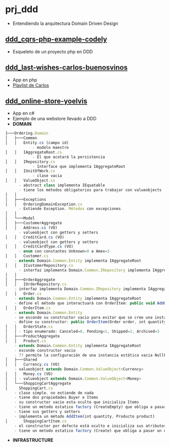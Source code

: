 # prj_ddd
- Entendiendo la arquitectura Domain Driven Design

## [ddd_cqrs-php-example-codely](https://github.com/eacevedof/prj_ddd/tree/master/ddd_cqrs-php-example-codely)
  - Esqueleto de un proyecto php en DDD

## [ddd_last-wishes-carlos-buenosvinos](https://github.com/eacevedof/prj_ddd/tree/master/ddd_last-wishes-carlos-buenosvinos)
  - App en php
  - [Playlist de Carlos](https://www.youtube.com/watch?v=uvKS6UCUZes&list=PLfgj7DYkKH3DjmXTOxIMs-5fcOgDg_Dd2)

## [ddd_online-store-yoelvis](https://github.com/eacevedof/prj_ddd/tree/master/ddd_online-store-yoelvis)
- App en c#
- Ejemplo de una webstore llevado a DDD
- **DOMAIN**
```js
├───Ordering.Domain
│	├───Common
│	│	Entity.cs (campo id)
			- modelo maestro
│	│	IAggregateRoot.cs
			- El que acotará la persistencia
│	│	IRepository.cs
			- Interface que implementa IAggregateRoot
│	│	IUnitOfWork.cs
			- clase vacia
│	│	ValueObject.cs
      - abstract class implementa IEquatable
      - tiene los métodos obligatorios para trabajar con valueobjects
│	│
│	├───Exceptions
│	│	OrderingDomainException.cs
	  - Extiende Exception. Métodos con excepciones
│	│
│	└───Model
│	├───CustomerAggregate
│	│	Address.cs (VO)
	  - valueobject con getters y setters
│	│	CreditCard.cs (VO)
	  - valueobject con getters y setters
│	│	CreditCardType.cs (VO)
	  - enum con constantes Unknown=0 a Amex=3
│	│	Customer.cs
    - extends Domain.Common.Entity implementa IAggregateRoot 
│	│	ICustomerRepository.cs
	  - interfaz implementa Domain.Common.IRepository implementa IAggregateRoot
│	│
│	├───OrderAggregate
│	│	IOrderRepository.cs
    - interfaz implementa Domain.Common.IRepository implementa IAggregateRoot
│	│	Order.cs
    - extends Domain.Common.Entity implementa IAggregateRoot
    - define el método que interactuará con OrderItem: public void AddOrderItem(int quantity, Product product)
│	│	OrderItem.cs
    - extends Domain.Common.Entity 
    - se esconde su constructor vacio para evitar que se cree una instancia inconsistente
    - define su constructor: public OrderItem(Order order, int quantity, Product product)
│	│	OrderState.cs
│	│ - tipo enumerado: Canceled=0, Pending=1, Shipped=2, Archived=3
│	├───ProductAggregate
│	│	Product.cs
    - extends Domain.Common.Entity implementa IAggregateRoot
    - esconde constructor vacio
    - ?? permite la configuración de una instancia estática vacia NullProduct ^^
│	├───Shared
│	│	Currency.cs (VO)
    - valueobject extends Domain.Common.ValueObject<Currency>
│	│	Money.cs (VO)
│	│ - valueobject extends Domain.Common.ValueObject<Money>
│	└───ShoppingCartAggregate
│	  ShoppingCart.cs
    - clase simple, no extiende de nada
    - tiene dos propiedades Buyer e Items
    - su constructor vacio esta oculto que inicializa Items
    - tiene un metodo estatico factory (CreateEmpty) que obliga a pasar un Customer 
    - tiene sus getters y setters 
    - implementa un método AddItem(int quantity, Producto product)
│		ShoppingCartItem.cs
    - el constructor por defecto está oculto e inicializa sus atributos quantity=0 y product = Product.NullProduct
    - tiene un metodo estatico factory (Create) que obliga a pasar un quantity y product 
```
- **INFRASTRUCTURE**